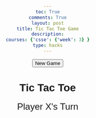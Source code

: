 ```yaml
---
toc: True
comments: True
layout: post
title: Tic Tac Toe Game
description:
courses: {'csse': {'week': 3} }
type: hacks
---
```


<html lang="en">
<head>
<button id="restart-button">New Game</button>
    <meta charset="UTF-8">
    <meta name="viewport" content="width=device-width, initial-scale=1.0">
    <title>Tic Tac Toe</title>
    <style>
        body {
            font-family: Arial, sans-serif;
            text-align: center;
        }
        .board {
            display: grid;
            grid-template-columns: repeat(3, 100px);
            gap: 5px;
            margin: 20px auto;
        }
        .cell {
            width: 100px;
            height: 100px;
            font-size: 36px;
            text-align: center;
            vertical-align: middle;
            border: 2px solid #333;
            cursor: pointer;
        }
        .cell:hover {
            background-color: #eee;
        }
        .message {
            font-size: 24px;
            margin: 20px 0;
        }
    </style>
</head>
<body>
    <h1>Tic Tac Toe</h1>
    <div class="message">Player X's Turn</div>
    <div class="board" id="board">
        <!-- Create the game board cells -->
    </div>
    <script>
        const board = document.getElementById("board");
        const cells = [];
        let currentPlayer = "X";
        let gameActive = true;
        // Initialize the game board
        for (let i = 0; i < 9; i++) {
            const cell = document.createElement("div");
            cell.classList.add("cell");
            cell.dataset.index = i;
            cell.addEventListener("click", () => handleCellClick(i));
            cells.push(cell);
            board.appendChild(cell);
        }
        // Function to handle cell clicks
        function handleCellClick(index) {
            if (!gameActive || cells[index].textContent !== "") {
                return;
            }
            cells[index].textContent = currentPlayer;
            cells[index].classList.add("occupied");
            if (checkWin() || checkDraw()) {
                gameActive = false;
                return;
            }
            currentPlayer = currentPlayer === "X" ? "O" : "X";
            document.querySelector(".message").textContent = `Player ${currentPlayer}'s Turn`;
        }
        // Function to check for a win
        function checkWin() {
            const winningCombos = [
                [0, 1, 2],
                [3, 4, 5],
                [6, 7, 8],
                [0, 3, 6],
                [1, 4, 7],
                [2, 5, 8],
                [0, 4, 8],
                [2, 4, 6]
            ];
            for (const combo of winningCombos) {
                const [a, b, c] = combo;
                if (
                    cells[a].textContent &&
                    cells[a].textContent === cells[b].textContent &&
                    cells[a].textContent === cells[c].textContent
                ) {
                    document.querySelector(".message").textContent = `Player ${currentPlayer} Wins!`;
                    cells[a].classList.add("winner");
                    cells[b].classList.add("winner");
                    cells[c].classList.add("winner");
                    return true;
                }
            }
            return false;
        }
        // Function to check for a draw
        function checkDraw() {
            if (cells.every(cell => cell.textContent !== "")) {
                document.querySelector(".message").textContent = "It's a Draw!";
                return true;
            }
            return false;
        }
        // Add event listener to the restart button
        const restartButton = document.getElementById("restart-button");
        restartButton.addEventListener("click", () => restartGame());
        function restartGame() {
        // Clear the board and reset variables
            cells.forEach(cell => {
                cell.textContent = "";
                cell.classList.remove("occupied", "winner");
            });
            currentPlayer = "X";
            gameActive = true;
            document.querySelector(".message").textContent = `Player ${currentPlayer}'s Turn`;
}
    </script>
</body>
</html>